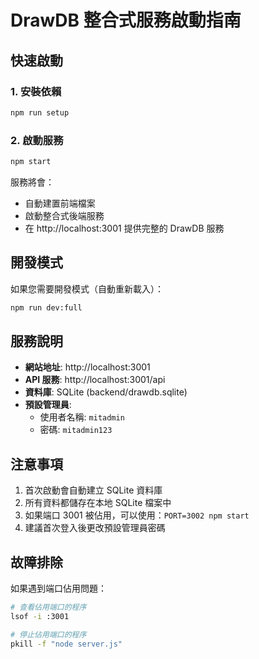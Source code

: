 # DrawDB 整合式服務啟動指南

## 快速啟動

### 1. 安裝依賴
```bash
npm run setup
```

### 2. 啟動服務
```bash
npm start
```

服務將會：
- 自動建置前端檔案
- 啟動整合式後端服務
- 在 http://localhost:3001 提供完整的 DrawDB 服務

## 開發模式

如果您需要開發模式（自動重新載入）：
```bash
npm run dev:full
```

## 服務說明

- **網站地址**: http://localhost:3001
- **API 服務**: http://localhost:3001/api
- **資料庫**: SQLite (backend/drawdb.sqlite)
- **預設管理員**: 
  - 使用者名稱: `mitadmin`
  - 密碼: `mitadmin123`

## 注意事項

1. 首次啟動會自動建立 SQLite 資料庫
2. 所有資料都儲存在本地 SQLite 檔案中
3. 如果端口 3001 被佔用，可以使用：`PORT=3002 npm start`
4. 建議首次登入後更改預設管理員密碼

## 故障排除

如果遇到端口佔用問題：
```bash
# 查看佔用端口的程序
lsof -i :3001

# 停止佔用端口的程序
pkill -f "node server.js"
``` 